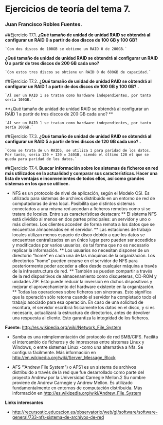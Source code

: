 # Ejercicios de teoría del tema 7.
### Juan Francisco Robles Fuentes. 

##Ejercicio T7.1. 
**¿Qué tamaño de unidad de unidad RAID se obtendrá al configurar un RAID 0 a partir de dos discos de 100 GB y 100 GB?**
	
	`Con dos discos de 100GB se obtiene un RAID 0 de 200GB.`

**¿Qué tamaño de unidad de unidad RAID se obtendrá al configurar un RAID 0 a partir de tres discos de 200 GB cada uno?**
	
	`Con estos tres discos se obtiene un RAID 0 de 600GB de capacidad.`

##Ejercicio T7.2. 
**¿Qué tamaño de unidad de unidad RAID se obtendrá al configurar un RAID 1 a partir de dos discos de 100 GB y 100 GB? .**

	`Al ser un RAID 1 se tratan como hardware independientes, por tanto sería 100GB.`

**¿Qué tamaño de unidad de unidad RAID se obtendrá al configurar un RAID 1 a partir de tres discos de 200 GB cada uno? **

	`Al ser un RAID 1 se tratan como hardware independientes, por tanto sería 200GB.`

##Ejercicio T7.3. 
**¿Qué tamaño de unidad de unidad RAID se obtendrá al configurar un RAID 5 a partir de tres discos de 120 GB cada uno? .**

	`Como se trata de un RAID5, se utiliza 1 para paridad de los datos. Por tanto, seria 120 + 120 = 240GB, siendo el último 120 el que se queda para paridad de los datos.`

##Ejercicio T7.4. 
**Buscar información sobre los sistemas de ficheros en red más utilizados en la actualidad y comparar sus características. Hacer una lista de ventajas e inconvenientes de todos ellos, así como grandes sistemas en los que se utilicen.**

* NFS es un protocolo de nivel de aplicación, según el Modelo OSI. Es utilizado para sistemas de archivos distribuido en un entorno de red de computadoras de área local. Posibilita que distintos sistemas conectados a una misma red accedan a ficheros remotos como si se tratara de locales. Entre sus características destacan: 
** El sistema NFS está dividido al menos en dos partes principales: un servidor y uno o más clientes. Los clientes acceden de forma remota a los datos que se encuentran almacenados en el servidor.
** Las estaciones de trabajo locales utilizan menos espacio de disco debido a que los datos se encuentran centralizados en un único lugar pero pueden ser accedidos y modificados por varios usuarios, de tal forma que no es necesario replicar la información.
** Los usuarios no necesitan disponer de un directorio “home” en cada una de las máquinas de la organización. Los directorios “home” pueden crearse en el servidor de NFS para posteriormente poder acceder a ellos desde cualquier máquina a través de la infraestructura de red.
** También se pueden compartir a través de la red dispositivos de almacenamiento como disqueteras, CD-ROM y unidades ZIP. Esto puede reducir la inversión en dichos dispositivos y mejorar el aprovechamiento del hardware existente en la organización.
** Todas las operaciones sobre ficheros son síncronas. Esto significa que la operación sólo retorna cuando el servidor ha completado todo el trabajo asociado para esa operación. En caso de una solicitud de escritura, el servidor escribirá físicamente los datos en el disco, y si es necesario, actualizará la estructura de directorios, antes de devolver una respuesta al cliente. Esto garantiza la integridad de los ficheros.

**Fuente:** http://es.wikipedia.org/wiki/Network_File_System

* Samba es una reimplementación del protocolo de red SMB/CIFS. Facilita el intercambio de ficheros y de impresoras entre sistemas Linux y Windows, o entre sistemas Linux -como una alternativa a Nfs. Se configura fácilmente. Más información en http://en.wikipedia.org/wiki/Server_Message_Block

* AFS ⁽"Andrew File System") o AFS1 es un sistema de archivos distribuido a través de la red que fue desarrollado como parte del proyecto Andrew por la Universidad Carnegie Mellon.2 Su nombre proviene de Andrew Carnegie y Andrew Mellon. Es utilizado fundamentalmente en entornos de computación distribuida. Más información en http://es.wikipedia.org/wiki/Andrew_File_System

**Links interesantes**
* http://recursostic.educacion.es/observatorio/web/gl/software/software-general/733-nfs-sistema-de-archivos-de-red
